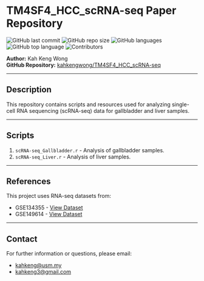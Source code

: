 # TM4SF4_HCC_scRNA-seq Paper Repository
![GitHub last commit](https://img.shields.io/github/last-commit/kahkengwong/TM4SF4_HCC_scRNA-seq)
![GitHub repo size](https://img.shields.io/github/repo-size/kahkengwong/TM4SF4_HCC_scRNA-seq)
![GitHub languages](https://img.shields.io/github/languages/count/kahkengwong/TM4SF4_HCC_scRNA-seq)
![GitHub top language](https://img.shields.io/github/languages/top/kahkengwong/TM4SF4_HCC_scRNA-seq)
![Contributors](https://img.shields.io/github/contributors/kahkengwong/TM4SF4_HCC_scRNA-seq)


**Author:** Kah Keng Wong  
**GitHub Repository:** [kahkengwong/TM4SF4_HCC_scRNA-seq](https://github.com/kahkengwong/TM4SF4_HCC_scRNA-seq)

---

## Description
This repository contains scripts and resources used for analyzing single-cell RNA sequencing (scRNA-seq) data for gallbladder and liver samples.

---

## **Scripts**
1. `scRNA-seq_Gallbladder.r` - Analysis of gallbladder samples.
2. `scRNA-seq_Liver.r` - Analysis of liver samples.

---

## **References**
This project uses RNA-seq datasets from:
- GSE134355 - [View Dataset](https://www.ncbi.nlm.nih.gov/geo/query/acc.cgi?acc=GSE134355)
- GSE149614 - [View Dataset](https://www.ncbi.nlm.nih.gov/geo/query/acc.cgi?acc=GSE149614)

---

## **Contact**
For further information or questions, please email:
- [kahkeng@usm.my](mailto:kahkeng@usm.my)
- [kahkeng3@gmail.com](mailto:kahkeng3@gmail.com)
